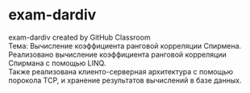 # exam-dardiv</br>
exam-dardiv created by GitHub Classroom</br>
Тема: Вычисление коэффициента ранговой корреляции Спирмена.</br>
Реализовано вычисление коэффициента ранговой корреляции Спирмана с помощью LINQ.</br>
Также реализована клиенто-серверная архитектура с помощью порокола TCP, и хранение результатов вычислений в базе данных.
